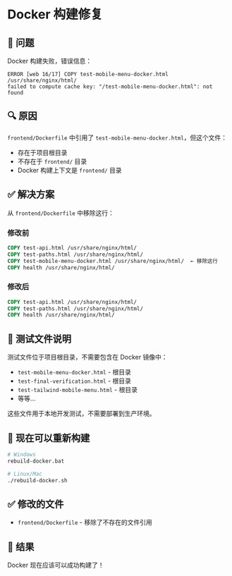 # Docker 构建修复

## 🐛 问题

Docker 构建失败，错误信息：
```
ERROR [web 16/17] COPY test-mobile-menu-docker.html /usr/share/nginx/html/
failed to compute cache key: "/test-mobile-menu-docker.html": not found
```

## 🔍 原因

`frontend/Dockerfile` 中引用了 `test-mobile-menu-docker.html`，但这个文件：
- 存在于项目根目录
- 不存在于 `frontend/` 目录
- Docker 构建上下文是 `frontend/` 目录

## ✅ 解决方案

从 `frontend/Dockerfile` 中移除这行：

### 修改前
```dockerfile
COPY test-api.html /usr/share/nginx/html/
COPY test-paths.html /usr/share/nginx/html/
COPY test-mobile-menu-docker.html /usr/share/nginx/html/  ← 移除这行
COPY health /usr/share/nginx/html/
```

### 修改后
```dockerfile
COPY test-api.html /usr/share/nginx/html/
COPY test-paths.html /usr/share/nginx/html/
COPY health /usr/share/nginx/html/
```

## 📁 测试文件说明

测试文件位于项目根目录，不需要包含在 Docker 镜像中：
- `test-mobile-menu-docker.html` - 根目录
- `test-final-verification.html` - 根目录
- `test-tailwind-mobile-menu.html` - 根目录
- 等等...

这些文件用于本地开发测试，不需要部署到生产环境。

## 🚀 现在可以重新构建

```bash
# Windows
rebuild-docker.bat

# Linux/Mac
./rebuild-docker.sh
```

## ✅ 修改的文件

- `frontend/Dockerfile` - 移除了不存在的文件引用

## 🎯 结果

Docker 现在应该可以成功构建了！
